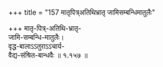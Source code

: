 +++
title = "157 मातृपित्र्अतिथिभ्रातृ जामिसम्बन्धिमातुलैः"

+++
मातृ-पित्र्-अतिथि-भ्रातृ-  
जामि-सम्बन्धि-मातुलैः।  
वृद्ध-बालाऽऽतुराऽऽचार्य-  
वैद्य-संश्रित-बान्धवैः  ॥ १.१५७ ॥